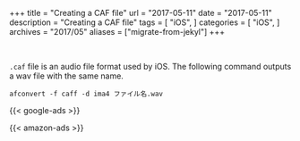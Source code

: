 +++
title = "Creating a CAF file"
url = "2017-05-11"
date = "2017-05-11"
description = "Creating a CAF file"
tags = [
    "iOS",
]
categories = [
    "iOS",
]
archives = "2017/05"
aliases = ["migrate-from-jekyl"]
+++

<br>

`.caf` file is an audio file format used by iOS. The following command outputs a wav file with the same name.

```
afconvert -f caff -d ima4 ファイル名.wav
```

<!-- Google Ads -->
{{< google-ads >}}

<!-- Amazon Ads -->
{{< amazon-ads >}}
